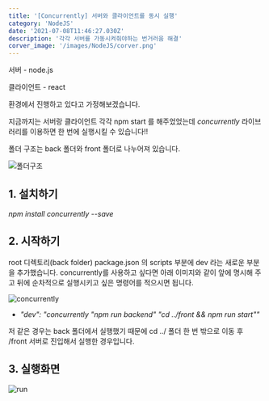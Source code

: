 ```yaml
---
title: '[Concurrently] 서버와 클라이언트를 동시 실행'
category: 'NodeJS'
date: '2021-07-08T11:46:27.030Z'
description: '각각 서버를 가동시켜줘야하는 번거러움 해결'
corver_image: '/images/NodeJS/corver.png'
---
```


서버 - node.js

클라이언트 - react

환경에서 진행하고 있다고 가정해보겠습니다.

지금까지는 서버랑 클라이언트 각각 npm start 를 해주었었는데
_concurrently_ 라이브러리를 이용하면 한 번에 실행시킬 수 있습니다!!

폴더 구조는
back 폴더와 front 폴더로 나누어져 있습니다.

![폴더구조](/images/NodeJS/folder.JPG)

## 1. 설치하기

_npm install concurrently --save_

## 2. 시작하기

root 디렉토리(back folder) package.json 의 scripts 부분에 dev 라는 새로운 부분을 추가했습니다.
concurrently를 사용하고 싶다면 아래 이미지와 같이 앞에 명시해 주고 뒤에 순차적으로 실행시키고 싶은 명령어를 적으시면 됩니다.

![concurrently](/images/NodeJS/packagejson.JPG)

- _"dev": "concurrently \"npm run backend\" \"cd ../front && npm run start\""_

저 같은 경우는 back 폴더에서 실행했기 때문에 cd ../ 폴더 한 번 밖으로 이동 후 /front 서버로 진입해서 실행한 경우입니다.

## 3. 실행화면

![run](/images/NodeJS/run.JPG)
